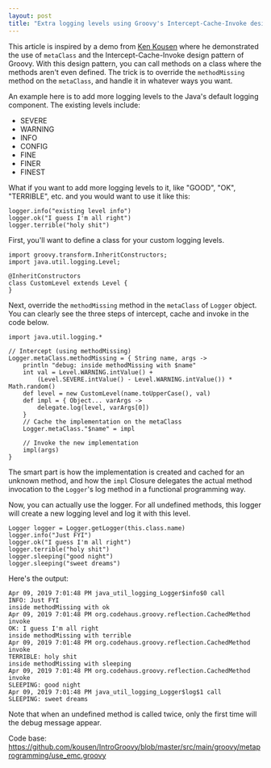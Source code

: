 ```yaml
---
layout: post
title: "Extra logging levels using Groovy's Intercept-Cache-Invoke design pattern (study notes)"
---
```


This article is inspired by a demo from [Ken Kousen](https://www.kousenit.com) where he demonstrated the use of `metaClass` and the Intercept-Cache-Invoke design pattern of Groovy. With this design pattern, you can call methods on a class where the methods aren't even defined. The trick is to override the `methodMissing` method on the `metaClass`, and handle it in whatever ways you want.

An example here is to add more logging levels to the Java's default logging component. The existing levels include:
* SEVERE
* WARNING
* INFO
* CONFIG
* FINE
* FINER
* FINEST

What if you want to add more logging levels to it, like "GOOD", "OK", "TERRIBLE", etc. and you would want to use it like this:
```
logger.info("existing level info")
logger.ok("I guess I'm all right")
logger.terrible("holy shit")
```

First, you'll want to define a class for your custom logging levels. 
```
import groovy.transform.InheritConstructors;
import java.util.logging.Level;

@InheritConstructors
class CustomLevel extends Level {
}
```

Next, override the `methodMissing` method in the `metaClass` of `Logger` object. You can clearly see the three steps of intercept, cache and invoke in the code below. 

```
import java.util.logging.*

// Intercept (using methodMissing)
Logger.metaClass.methodMissing = { String name, args ->
    println "debug: inside methodMissing with $name"
    int val = Level.WARNING.intValue() +
        (Level.SEVERE.intValue() - Level.WARNING.intValue()) * Math.random()
    def level = new CustomLevel(name.toUpperCase(), val)
    def impl = { Object... varArgs ->
        delegate.log(level, varArgs[0])
    }
    // Cache the implementation on the metaClass
    Logger.metaClass."$name" = impl

    // Invoke the new implementation
    impl(args)
}
```

The smart part is how the implementation is created and cached for an unknown method, and how the `impl` Closure delegates the actual method invocation to the `Logger`'s log method in a functional programming way. 

Now, you can actually use the logger. For all undefined methods, this logger will create a new logging level and log it with this level.
```
Logger logger = Logger.getLogger(this.class.name)
logger.info("Just FYI")
logger.ok("I guess I'm all right")
logger.terrible("holy shit")
logger.sleeping("good night")
logger.sleeping("sweet dreams")
```

Here's the output:
```
Apr 09, 2019 7:01:48 PM java_util_logging_Logger$info$0 call
INFO: Just FYI
inside methodMissing with ok
Apr 09, 2019 7:01:48 PM org.codehaus.groovy.reflection.CachedMethod invoke
OK: I guess I'm all right
inside methodMissing with terrible
Apr 09, 2019 7:01:48 PM org.codehaus.groovy.reflection.CachedMethod invoke
TERRIBLE: holy shit
inside methodMissing with sleeping
Apr 09, 2019 7:01:48 PM org.codehaus.groovy.reflection.CachedMethod invoke
SLEEPING: good night
Apr 09, 2019 7:01:48 PM java_util_logging_Logger$log$1 call
SLEEPING: sweet dreams
```

Note that when an undefined method is called twice, only the first time will the debug message appear. 

Code base: https://github.com/kousen/IntroGroovy/blob/master/src/main/groovy/metaprogramming/use_emc.groovy